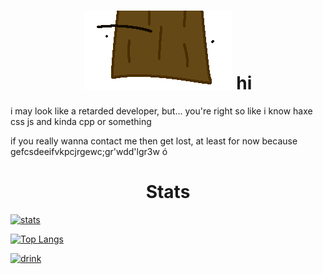 
<h1 align="center">
<img src=";lank.gif"/>
hi
</h1>

i may look like a retarded developer, but... you're right
so like i know haxe css js and kinda cpp or something

if you really wanna contact me then get lost, at least for now because gefcsdeeifvkpcjrgewc;gr'wdd'lgr3w ó

<h1 align="center">Stats</h1>

[![stats](https://github-readme-stats.vercel.app/api?username=ThePlank&theme=gruvbox)](https://github.com/anuraghazra/github-readme-stats)

[![Top Langs](https://github-readme-stats.vercel.app/api/top-langs/?username=ThePlank&layout=compact&theme=gruvbox)](https://github.com/anuraghazra/github-readme-stats)

[![drink](https://img.shields.io/static/v1?label=purple&message=is%20my%20favroute%20drink&color=purple)](https://www.youtube.com/watch?v=5OdGJ4-BbHc)

